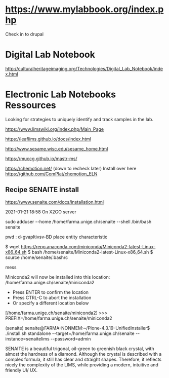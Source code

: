 
# https://www.mylabbook.org/index.php

Check in to drupal
# Digital Lab Notebook
 
http://culturalheritageimaging.org/Technologies/Digital_Lab_Notebook/index.html



# Electronic Lab Notebooks Ressources

Looking for strategies to uniquely identify and track samples in the lab.


https://www.limswiki.org/index.php/Main_Page


https://leaflims.github.io/docs/index.html

http://www.sesame.wisc.edu/sesame_home.html

https://muccg.github.io/mastr-ms/


https://chemotion.net/
(down to recheck later)
Install over here https://github.com/ComPlat/chemotion_ELN


## Recipe SENAITE install

https://www.senaite.com/docs/installation.html

2021-01-21 18:58
On  X2GO server

sudo adduser --home /home/farma.unige.ch/senaite --shell /bin/bash senaite

pwd : d-gvapltivsv-BD place entity characteristic 

$ wget https://repo.anaconda.com/miniconda/Miniconda2-latest-Linux-x86_64.sh
$ bash /home/senaite/Miniconda2-latest-Linux-x86_64.sh
$ source /home/senaite/.bashrc

mess 

Miniconda2 will now be installed into this location:
/home/farma.unige.ch/senaite/miniconda2

  - Press ENTER to confirm the location
  - Press CTRL-C to abort the installation
  - Or specify a different location below

[/home/farma.unige.ch/senaite/miniconda2] >>> 
PREFIX=/home/farma.unige.ch/senaite/miniconda2


(senaite) senaite@FARMA-NONMEM:~/Plone-4.3.19-UnifiedInstaller$ ./install.sh standalone --target=/home/farma.unige.ch/senaite --instance=senaitelims --password=admin



SENAITE is a beautiful trigonal, oil-green to greenish black crystal, with almost the hardness of a diamond. Although the crystal is described with a complex formula, it still has clear and straight shapes. Therefore, it reflects nicely the complexity of the LIMS, while providing a modern, intuitive and friendly UI/ UX.



